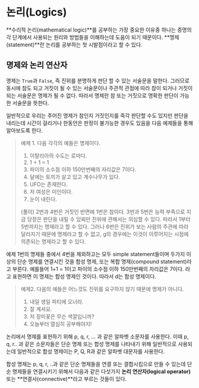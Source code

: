 # 논리(Logics)
**수리적 논리(mathematical logic)**를 공부하는 가장 중요한 이유중 하나는 증명의 각 단계에서 사용되는 원리와 방법들을 이해하는데 도움이 되기 때문이다. **명제(statement)**란 논리를 공부하는 첫 시발점이라고 할 수 있다.

## 명제와 논리 연산자
명제는 `True`과 `False`, 즉 진위를 분명하게 판단 할 수 있는 서술문을 말한다. 그러므로 동시에 참도 되고 거짓이 될 수 있는 서술문이나 주관적 관점에 따라 참이 되거나 거짓이 되는 서술문은 명제가 될 수 없다. 따라서 명제란 참 또는 거짓으로 명확한 판단이 가능한 서술문을 뜻한다.

일반적으로 우리는 주어진 명제가 참인지 거짓인지를 즉각 판단할 수도 있지만 판단을 내리는데 시간이 걸리거나 한동안은 판정이 불가능한 경우도 있음을 다음 예제들을 통해 알아보도록 한다.
> 예제 1. 다음 각각의 예들은 명제이다.
> 1. 이탈리아의 수도는 로마다.
> 1. 1 + 1 = 1
> 1. 파이의 소수점 이하 150만번째의 자리값은 7이다.
> 1. 달에는 토끼가 살고 있고 계수나무가 있다.
> 1. UFO는 존재한다.
> 1. 저 여성은 미인이다.
> 1. 눈이 내린다.
>
> (풀이) 2번과 4번은 거짓인 반면에 1번은 참이다. 3번과 5번은 능력 부족으로 지금 당장은 판단을 내릴 수 있찌만 진위에 관해서는 의심할 수 있다. 따라서 1부터 5번까지는 명제라고 할 수 있다. 
그러나 6번은 진위가 보는 사람의 주관에 따라 달라지기 때문에 명제라고 할 수 없고, g의 경우에는 이것이 이루어지는 시점에 의존되는 명제라고 할 수 있다.

예제 1번의 명제들 중에서 4번을 제외하고는 모두 simple statement들이며 두가지 이상의 단순 명제를 연결시킨 것을 합성 명제, 또는 복합 명제(compound statement)라고 부른다. 예를들어 1+1 = 1이고 파이의 소수점 이하 150만번째의 자리값은 7이다. 라고 표현하면 이 명제는 합성 명제인 것이다. 따라서 d는 합성 명제이다.

> 예제2. 다음의 예들은 어느것도 진위를 요구하지 않기 때문에 명제가 아니다.
> 1. 내일 생일 파티에 오너라.
> 1. 잘 계셔요.
> 1. 저 장미꽃은 무슨 색깔입니까?
> 1. 오늘부터 열심히 공부해야지!

논리에서 명제를 표현하기 위해 p, q, r, ... 과 같은 알파벳 소문자를 사용한다. 이때 p, q, r.. 과 같은 소문자들은 단순 명제 또는 합성 명제를 나타내기 위해 일반적으로 사용되는데 일반적으로 합성 명제이는 P, Q, R과 같은 알파벳 대문자를 사용한다.

합성 명제는 p, q, r, ..과 같은 단순 명제들을 연결 또는 결합시킴으로 만들 수 있는데 단순 명제들을 연결시키기 위해서 다음과 같은 다섯가지 **논리 연산자(logical operator)** 또는 **연결사(connective)**라고 부르는 것들이 있다.
